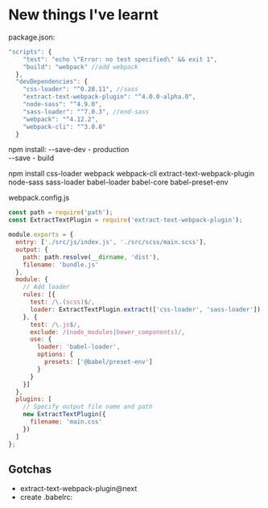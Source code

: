 # New things I've learnt

package.json:

```js
"scripts": {
    "test": "echo \"Error: no test specified\" && exit 1",
    "build": "webpack" //add webpack
  },
  "devDependencies": {
    "css-loader": "^0.28.11", //sass
    "extract-text-webpack-plugin": "^4.0.0-alpha.0",
    "node-sass": "^4.9.0",
    "sass-loader": "^7.0.3", //end-sass
    "webpack": "^4.12.2",
    "webpack-cli": "^3.0.8"
  }
```

npm install:
--save-dev - production  
--save - build


npm install css-loader webpack webpack-cli extract-text-webpack-plugin node-sass sass-loader babel-loader babel-core babel-preset-env


webpack.config.js
```js
const path = require('path');
const ExtractTextPlugin = require('extract-text-webpack-plugin');

module.exports = {
  entry: ['./src/js/index.js', './src/scss/main.scss'],
  output: {
    path: path.resolve(__dirname, 'dist'),
    filename: 'bundle.js'
  },
  module: {
    // Add loader
    rules: [{
      test: /\.(scss)$/,
      loader: ExtractTextPlugin.extract(['css-loader', 'sass-loader'])
    }, {
      test: /\.js$/,
      exclude: /(node_modules|bower_components)/,
      use: {
        loader: 'babel-loader',
        options: {
          presets: ['@babel/preset-env']
        }
      }
    }]
  },
  plugins: [
    // Specify output file name and path
    new ExtractTextPlugin({
      filename: 'main.css'
    })
  ]
};
```

## Gotchas

* extract-text-webpack-plugin@next
* create .babelrc:

```js
```